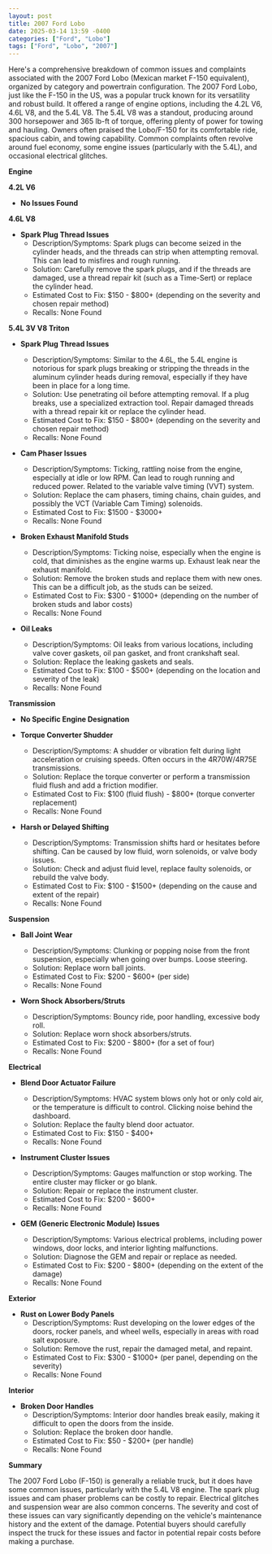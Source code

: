 ```yaml
---
layout: post
title: 2007 Ford Lobo
date: 2025-03-14 13:59 -0400
categories: ["Ford", "Lobo"]
tags: ["Ford", "Lobo", "2007"]
---
```

Here's a comprehensive breakdown of common issues and complaints associated with the 2007 Ford Lobo (Mexican market F-150 equivalent), organized by category and powertrain configuration. The 2007 Ford Lobo, just like the F-150 in the US, was a popular truck known for its versatility and robust build. It offered a range of engine options, including the 4.2L V6, 4.6L V8, and the 5.4L V8. The 5.4L V8 was a standout, producing around 300 horsepower and 365 lb-ft of torque, offering plenty of power for towing and hauling. Owners often praised the Lobo/F-150 for its comfortable ride, spacious cabin, and towing capability. Common complaints often revolve around fuel economy, some engine issues (particularly with the 5.4L), and occasional electrical glitches.

**Engine**

**4.2L V6**

*   **No Issues Found**

**4.6L V8**

*   **Spark Plug Thread Issues**
    *   Description/Symptoms: Spark plugs can become seized in the cylinder heads, and the threads can strip when attempting removal. This can lead to misfires and rough running.
    *   Solution: Carefully remove the spark plugs, and if the threads are damaged, use a thread repair kit (such as a Time-Sert) or replace the cylinder head.
    *   Estimated Cost to Fix: $150 - $800+ (depending on the severity and chosen repair method)
    *   Recalls: None Found

**5.4L 3V V8 Triton**

*   **Spark Plug Thread Issues**
    *   Description/Symptoms: Similar to the 4.6L, the 5.4L engine is notorious for spark plugs breaking or stripping the threads in the aluminum cylinder heads during removal, especially if they have been in place for a long time.
    *   Solution: Use penetrating oil before attempting removal. If a plug breaks, use a specialized extraction tool. Repair damaged threads with a thread repair kit or replace the cylinder head.
    *   Estimated Cost to Fix: $150 - $800+ (depending on the severity and chosen repair method)
    *   Recalls: None Found

*   **Cam Phaser Issues**
    *   Description/Symptoms: Ticking, rattling noise from the engine, especially at idle or low RPM. Can lead to rough running and reduced power. Related to the variable valve timing (VVT) system.
    *   Solution: Replace the cam phasers, timing chains, chain guides, and possibly the VCT (Variable Cam Timing) solenoids.
    *   Estimated Cost to Fix: $1500 - $3000+
    *   Recalls: None Found

*   **Broken Exhaust Manifold Studs**
    *   Description/Symptoms: Ticking noise, especially when the engine is cold, that diminishes as the engine warms up. Exhaust leak near the exhaust manifold.
    *   Solution: Remove the broken studs and replace them with new ones. This can be a difficult job, as the studs can be seized.
    *   Estimated Cost to Fix: $300 - $1000+ (depending on the number of broken studs and labor costs)
    *   Recalls: None Found

*   **Oil Leaks**
    *   Description/Symptoms: Oil leaks from various locations, including valve cover gaskets, oil pan gasket, and front crankshaft seal.
    *   Solution: Replace the leaking gaskets and seals.
    *   Estimated Cost to Fix: $100 - $500+ (depending on the location and severity of the leak)
    *   Recalls: None Found

**Transmission**

*   **No Specific Engine Designation**

*   **Torque Converter Shudder**
    *   Description/Symptoms: A shudder or vibration felt during light acceleration or cruising speeds. Often occurs in the 4R70W/4R75E transmissions.
    *   Solution: Replace the torque converter or perform a transmission fluid flush and add a friction modifier.
    *   Estimated Cost to Fix: $100 (fluid flush) - $800+ (torque converter replacement)
    *   Recalls: None Found

*   **Harsh or Delayed Shifting**
    *   Description/Symptoms: Transmission shifts hard or hesitates before shifting. Can be caused by low fluid, worn solenoids, or valve body issues.
    *   Solution: Check and adjust fluid level, replace faulty solenoids, or rebuild the valve body.
    *   Estimated Cost to Fix: $100 - $1500+ (depending on the cause and extent of the repair)
    *   Recalls: None Found

**Suspension**

*   **Ball Joint Wear**
    *   Description/Symptoms: Clunking or popping noise from the front suspension, especially when going over bumps. Loose steering.
    *   Solution: Replace worn ball joints.
    *   Estimated Cost to Fix: $200 - $600+ (per side)
    *   Recalls: None Found

*   **Worn Shock Absorbers/Struts**
    *   Description/Symptoms: Bouncy ride, poor handling, excessive body roll.
    *   Solution: Replace worn shock absorbers/struts.
    *   Estimated Cost to Fix: $200 - $800+ (for a set of four)
    *   Recalls: None Found

**Electrical**

*   **Blend Door Actuator Failure**
    *   Description/Symptoms: HVAC system blows only hot or only cold air, or the temperature is difficult to control. Clicking noise behind the dashboard.
    *   Solution: Replace the faulty blend door actuator.
    *   Estimated Cost to Fix: $150 - $400+
    *   Recalls: None Found

*   **Instrument Cluster Issues**
    *   Description/Symptoms: Gauges malfunction or stop working. The entire cluster may flicker or go blank.
    *   Solution: Repair or replace the instrument cluster.
    *   Estimated Cost to Fix: $200 - $600+
    *   Recalls: None Found

*   **GEM (Generic Electronic Module) Issues**
    *   Description/Symptoms: Various electrical problems, including power windows, door locks, and interior lighting malfunctions.
    *   Solution: Diagnose the GEM and repair or replace as needed.
    *   Estimated Cost to Fix: $200 - $800+ (depending on the extent of the damage)
    *   Recalls: None Found

**Exterior**

*   **Rust on Lower Body Panels**
    *   Description/Symptoms: Rust developing on the lower edges of the doors, rocker panels, and wheel wells, especially in areas with road salt exposure.
    *   Solution: Remove the rust, repair the damaged metal, and repaint.
    *   Estimated Cost to Fix: $300 - $1000+ (per panel, depending on the severity)
    *   Recalls: None Found

**Interior**

*   **Broken Door Handles**
    *   Description/Symptoms: Interior door handles break easily, making it difficult to open the doors from the inside.
    *   Solution: Replace the broken door handle.
    *   Estimated Cost to Fix: $50 - $200+ (per handle)
    *   Recalls: None Found

**Summary**

The 2007 Ford Lobo (F-150) is generally a reliable truck, but it does have some common issues, particularly with the 5.4L V8 engine. The spark plug issues and cam phaser problems can be costly to repair. Electrical glitches and suspension wear are also common concerns. The severity and cost of these issues can vary significantly depending on the vehicle's maintenance history and the extent of the damage. Potential buyers should carefully inspect the truck for these issues and factor in potential repair costs before making a purchase.

